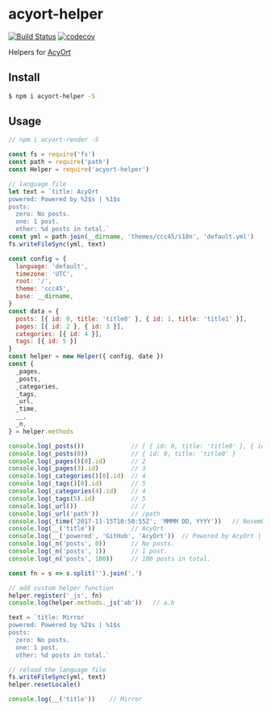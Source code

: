 # acyort-helper

[![Build Status](https://travis-ci.org/acyortjs/acyort-helper.svg?branch=master)](https://travis-ci.org/acyortjs/acyort-helper)
[![codecov](https://codecov.io/gh/acyortjs/acyort-helper/branch/master/graph/badge.svg)](https://codecov.io/gh/acyortjs/acyort-helper)

Helpers for [AcyOrt](https://github.com/acyortjs/acyort)

## Install

```bash
$ npm i acyort-helper -S
```

## Usage

```js
// npm i acyort-render -S

const fs = require('fs')
const path = require('path')
const Helper = require('acyort-helper')

// language file
let text = `title: AcyOrt
powered: Powered by %2$s | %1$s
posts:
  zero: No posts.
  one: 1 post.
  other: %d posts in total.`
const yml = path.join(__dirname, 'themes/ccc45/i18n', 'default.yml')
fs.writeFileSync(yml, text)

const config = {
  language: 'default',
  timezone: 'UTC',
  root: '/',
  theme: 'ccc45',
  base: __dirname,
}
const data = {
  posts: [{ id: 0, title: 'title0' }, { id: 1, title: 'title1' }],
  pages: [{ id: 2 }, { id: 3 }],
  categories: [{ id: 4 }],
  tags: [{ id: 5 }]
}
const helper = new Helper({ config, date })
const {
  _pages,
  _posts,
  _categories,
  _tags,
  _url,
  _time,
  __,
  _n,
} = helper.methods

console.log(_posts())             // [ { id: 0, title: 'title0' }, { id: 1, title: 'title1' } ]
console.log(_posts(0))            // { id: 0, title: 'title0' }
console.log(_pages()[0].id)       // 2
console.log(_pages(3).id)         // 3
console.log(_categories()[0].id)  // 4
console.log(_tags()[0].id)        // 5
console.log(_categories(4).id)    // 4
console.log(_tags(5).id)          // 5
console.log(_url())               // /
console.log(_url('path'))         // /path
console.log(_time('2017-11-15T10:50:55Z', 'MMMM DD, YYYY'))   // November 15, 2017
console.log(__('title'))          // AcyOrt
console.log(__('powered', 'GitHub', 'AcyOrt'))  // Powered by AcyOrt | GitHub
console.log(_n('posts', 0))       // No posts.
console.log(_n('posts', 1))       // 1 post.
console.log(_n('posts', 100))     // 100 posts in total.

const fn = s => s.split('').join('.')

// add custom helper function
helper.register('_js', fn)
console.log(helper.methods._js('ab'))   // a.b

text = `title: Mirror
powered: Powered by %2$s | %1$s
posts:
  zero: No posts.
  one: 1 post.
  other: %d posts in total.`

// reload the language file
fs.writeFileSync(yml, text)
helper.resetLocale()

console.log(__('title'))    // Mirror
```
